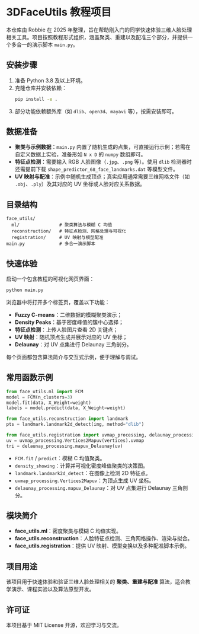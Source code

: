 # 3DFaceUtils 教程项目

本仓库由 Robbie 在 2025 年整理，旨在帮助刚入门的同学快速体验三维人脸处理相关工具。项目按照教程形式组织，涵盖聚类、重建以及配准三个部分，并提供一个多合一的演示脚本 `main.py`。

## 安装步骤

1. 准备 Python 3.8 及以上环境。
2. 克隆仓库并安装依赖：
   ```bash
   pip install -e .
   ```
3. 部分功能依赖额外库（如 `dlib`、`open3d`、`mayavi` 等），按需安装即可。

## 数据准备

- **聚类与示例数据**：`main.py` 内置了随机生成的点集，可直接运行示例；若需在自定义数据上实验，准备形如 `N x D` 的 `numpy` 数组即可。
- **特征点检测**：需要输入 RGB 人脸图像（`.jpg`、`.png` 等）。使用 `dlib` 检测器时还需提前下载 `shape_predictor_68_face_landmarks.dat` 等模型文件。
- **UV 映射与配准**：示例中随机生成顶点；真实应用通常需要三维网格文件（如 `.obj`、`.ply`）及其对应的 UV 坐标或人脸对应关系数据。

## 目录结构

```text
face_utils/
  ml/               # 聚类算法与模糊 C 均值
  reconstruction/   # 特征点检测、网格处理与可视化
  registration/     # UV 映射与模型配准
main.py             # 多合一演示脚本
```

## 快速体验

启动一个包含教程的可视化网页界面：

```bash
python main.py
```

浏览器中将打开多个标签页，覆盖以下功能：

- **Fuzzy C-means**：二维数据的模糊聚类演示；
- **Density Peaks**：基于密度峰值的簇中心选择；
- **特征点检测**：上传人脸图片查看 2D 关键点；
- **UV 映射**：随机顶点生成并展示对应的 UV 坐标；
- **Delaunay**：对 UV 点集进行 Delaunay 三角剖分。

每个页面都包含算法简介与交互式示例，便于理解与调试。

## 常用函数示例

```python
from face_utils.ml import FCM
model = FCM(n_clusters=3)
model.fit(data, X_Weight=weight)
labels = model.predict(data, X_Weight=weight)

from face_utils.reconstruction import landmark
pts = landmark.landmark2d_detect(img, method="dlib")

from face_utils.registration import uvmap_processing, delaunay_processing
uv = uvmap_processing.Vertices2Mapuv(vertices).uvmap
tri = delaunay_processing.mapuv_Delaunay(uv)
```

- `FCM.fit` / `predict`：模糊 C 均值聚类。
- `density_showing`：计算并可视化密度峰值聚类的决策图。
- `landmark.landmark2d_detect`：在图像上检测 2D 特征点。
- `uvmap_processing.Vertices2Mapuv`：为顶点生成 UV 坐标。
- `delaunay_processing.mapuv_Delaunay`：对 UV 点集进行 Delaunay 三角剖分。

## 模块简介

- **face_utils.ml**：密度聚类与模糊 C 均值实现。
- **face_utils.reconstruction**：人脸特征点检测、三角网格操作、渲染与拟合。
- **face_utils.registration**：提供 UV 映射、模型变换以及多种配准脚本示例。

## 项目用途

该项目用于快速体验和验证三维人脸处理相关的 **聚类、重建与配准** 算法，适合教学演示、课程实验以及算法原型开发。

## 许可证

本项目基于 MIT License 开源，欢迎学习与交流。
